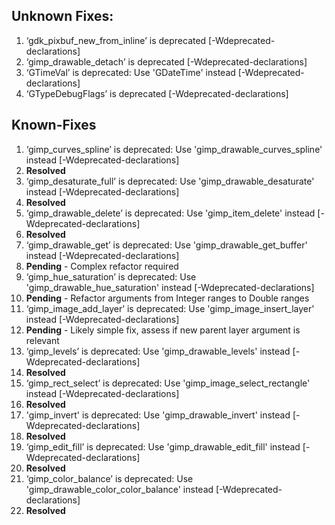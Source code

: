 ## Unknown Fixes:

1. ‘gdk_pixbuf_new_from_inline’ is deprecated [-Wdeprecated-declarations]
2. ‘gimp_drawable_detach’ is deprecated [-Wdeprecated-declarations]
3. ‘GTimeVal’ is deprecated: Use 'GDateTime' instead [-Wdeprecated-declarations]
4. ‘GTypeDebugFlags’ is deprecated [-Wdeprecated-declarations]

## Known-Fixes

1. ‘gimp_curves_spline’ is deprecated: Use 'gimp_drawable_curves_spline' instead [-Wdeprecated-declarations]
  1. **Resolved**
2. ‘gimp_desaturate_full’ is deprecated: Use 'gimp_drawable_desaturate' instead [-Wdeprecated-declarations]
  1. **Resolved**
3. ‘gimp_drawable_delete’ is deprecated: Use 'gimp_item_delete' instead [-Wdeprecated-declarations]
  1. **Resolved**
4. ‘gimp_drawable_get’ is deprecated: Use 'gimp_drawable_get_buffer' instead [-Wdeprecated-declarations]
  1. **Pending** - Complex refactor required
5. ‘gimp_hue_saturation’ is deprecated: Use 'gimp_drawable_hue_saturation' instead [-Wdeprecated-declarations]
  1. **Pending** - Refactor arguments from Integer ranges to Double ranges
6. ‘gimp_image_add_layer’ is deprecated: Use 'gimp_image_insert_layer' instead [-Wdeprecated-declarations]
  1. **Pending** - Likely simple fix, assess if new parent layer argument is relevant
7. ‘gimp_levels’ is deprecated: Use 'gimp_drawable_levels' instead [-Wdeprecated-declarations]
  1. **Resolved**
8. ‘gimp_rect_select’ is deprecated: Use 'gimp_image_select_rectangle' instead [-Wdeprecated-declarations]
  1. **Resolved**
9. 'gimp_invert' is deprecated: Use 'gimp_drawable_invert' instead [-Wdeprecated-declarations]
  1. **Resolved**
10. ‘gimp_edit_fill’ is deprecated: Use 'gimp_drawable_edit_fill' instead [-Wdeprecated-declarations]
  1. **Resolved**
11. ‘gimp_color_balance’ is deprecated: Use 'gimp_drawable_color_color_balance' instead [-Wdeprecated-declarations]
  1. **Resolved**
